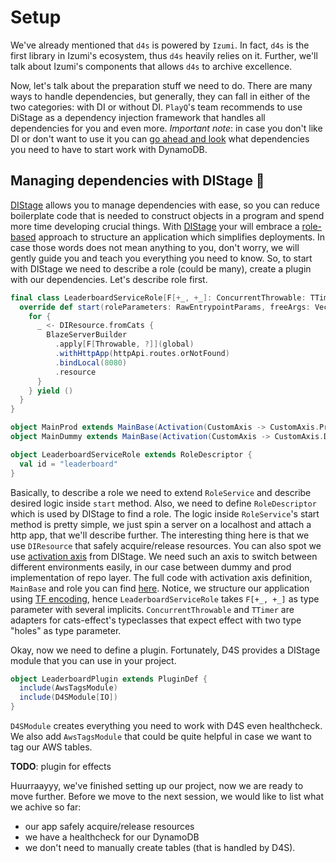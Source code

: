# Setup

We've already mentioned that `d4s` is powered by `Izumi`. In fact, `d4s` is the first library in Izumi's ecosystem, thus `d4s` heavily relies on it. 
Further, we'll talk about Izumi's components that allows `d4s` to archive excellence.

Now, let's talk about the preparation stuff we need to do. There are many ways to handle dependencies, but generally, they can fall in either of the two categories: 
with DI or without DI. `PlayQ`'s team recommends to use DiStage as a dependency injection
framework that handles all dependencies for you and even more. _Important note_: in case you don't like DI or don't want to use it
you can [go ahead and look](#managing-dependencies-manually) what dependencies you need to have to start work with DynamoDB.

## Managing dependencies with DIStage :rocket:
[DIStage](https://izumi.7mind.io/distage) allows you to manage dependencies with ease, so you can reduce
boilerplate code that is needed to construct objects in a program and spend more time developing crucial things.
With [DIStage](https://izumi.7mind.io/distage) your will embrace a [role-based](https://izumi.7mind.io/latest/release/doc/distage/distage-framework.html#roles) approach to structure an application
which simplifies deployments. In case those words does not mean anything to you, don't worry, we will gently guide you
and teach you everything you need to know. So, to start with DIStage we need to describe a role (could be many), 
create a plugin with our dependencies. Let's describe role first.
```scala
final class LeaderboardServiceRole[F[+_, +_]: ConcurrentThrowable: TTimer](httpApi: HttpApi[F]) extends RoleService[F[Throwable, ?]] {
  override def start(roleParameters: RawEntrypointParams, freeArgs: Vector[String]): DIResource.DIResourceBase[F[Throwable, ?], Unit] = {
    for {
      _ <- DIResource.fromCats {
        BlazeServerBuilder
          .apply[F[Throwable, ?]](global)
          .withHttpApp(httpApi.routes.orNotFound)
          .bindLocal(8080)
          .resource
      }
    } yield ()
  }
}

object MainProd extends MainBase(Activation(CustomAxis -> CustomAxis.Prod))
object MainDummy extends MainBase(Activation(CustomAxis -> CustomAxis.Dummy))

object LeaderboardServiceRole extends RoleDescriptor {
  val id = "leaderboard"
}
```
Basically, to describe a role we need to extend `RoleService` and describe desired logic inside `start` method. Also, we need to define
`RoleDescriptor` which is used by DIStage to find a role. The logic inside `RoleService`'s start method is pretty simple, we just spin a server on a localhost and attach a http app, that we'll describe further.
The interesting thing here is that we use `DIResource` that safely acquire/release resources. You can also spot we use [activation axis](https://izumi.7mind.io/latest/release/doc/distage/basics.html#activation-axis) from DIStage.
We need such an axis to switch between different environments easily, in our case between dummy and prod implementation of repo layer. The full code with activation axis definition, `MainBase` and role 
you can find [here](https://github.com/VladPodilnyk/d4s-example/blob/8b74f576b9a4f9eeff0ac86dc99b2f3b3fbaa636/src/main/scala/leaderboard/LadderServiceRole.scala).
Notice, we structure our application using [TF encoding](https://izumi.7mind.io/latest/release/doc/distage/basics.html#tagless-final-style), hence `LeaderboardServiceRole` takes `F[+_, +_]` as type parameter
with several implicits. `ConcurrentThrowable` and `TTimer` are adapters for cats-effect's typeclasses that expect effect with two type "holes" as type parameter.  

Okay, now we need to define a plugin. Fortunately, D4S provides a DIStage module that you can use in your project.  
```scala
object LeaderboardPlugin extends PluginDef {
  include(AwsTagsModule)
  include(D4SModule[IO])
}
```
`D4SModule` creates everything you need to work with D4S even healthcheck. We also add `AwsTagsModule` that could be quite
helpful in case we want to tag our AWS tables.

__TODO__: plugin for effects

Huurraayyy, we've finished setting up our project, now we are ready to move further. Before we move to the next session, 
we would like to list what we achive so far:
- our app safely acquire/release resources
- we have a healthcheck for our DynamoDB
- we don't need to manually create tables (that is handled by D4S).